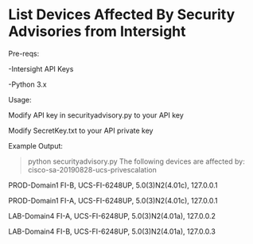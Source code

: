 # List Devices Affected By Security Advisories from Intersight

Pre-reqs:

-Intersight API Keys

-Python 3.x


Usage:

Modify API key in securityadvisory.py to your API key

Modify SecretKey.txt to your API private key


Example Output:

>python securityadvisory.py
>The following devices are affected by: cisco-sa-20190828-ucs-privescalation

PROD-Domain1 FI-B, UCS-FI-6248UP, 5.0(3)N2(4.01c), 127.0.0.1

PROD-Domain1 FI-A, UCS-FI-6248UP, 5.0(3)N2(4.01c), 127.0.0.1

LAB-Domain4 FI-A, UCS-FI-6248UP, 5.0(3)N2(4.01a), 127.0.0.2

LAB-Domain4 FI-B, UCS-FI-6248UP, 5.0(3)N2(4.01a), 127.0.0.3

